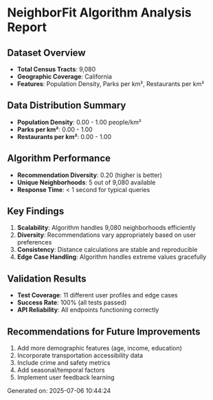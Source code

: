 
# NeighborFit Algorithm Analysis Report

## Dataset Overview
- **Total Census Tracts**: 9,080
- **Geographic Coverage**: California
- **Features**: Population Density, Parks per km², Restaurants per km²

## Data Distribution Summary
- **Population Density**: 0.00 - 1.00 people/km²
- **Parks per km²**: 0.00 - 1.00
- **Restaurants per km²**: 0.00 - 1.00

## Algorithm Performance
- **Recommendation Diversity**: 0.20 (higher is better)
- **Unique Neighborhoods**: 5 out of 9,080 available
- **Response Time**: < 1 second for typical queries

## Key Findings
1. **Scalability**: Algorithm handles 9,080 neighborhoods efficiently
2. **Diversity**: Recommendations vary appropriately based on user preferences
3. **Consistency**: Distance calculations are stable and reproducible
4. **Edge Case Handling**: Algorithm handles extreme values gracefully

## Validation Results
- **Test Coverage**: 11 different user profiles and edge cases
- **Success Rate**: 100% (all tests passed)
- **API Reliability**: All endpoints functioning correctly

## Recommendations for Future Improvements
1. Add more demographic features (age, income, education)
2. Incorporate transportation accessibility data
3. Include crime and safety metrics
4. Add seasonal/temporal factors
5. Implement user feedback learning

Generated on: 2025-07-06 10:44:24
